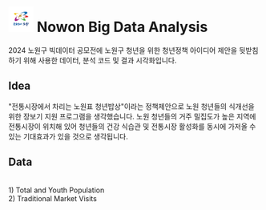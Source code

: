 # 
<h1>
  <img src="https://github.com/yunseocho/bigdata_youth_contest/blob/main/seoul_data/nowon_mark.png" alt="nowon" width="50" />
  Nowon Big Data Analysis
</h1>
2024 노원구 빅데이터 공모전에 노원구 청년을 위한 청년정책 아이디어 제안을 뒷받침하기 위해 사용한 데이터, 분석 코드 및 결과 시각화입니다.   

## Idea
"전통시장에서 차리는 노원표 청년밥상"이라는 정책제안으로 노원 청년들의 식개선을 위한 장보기 지원 프로그램을 생각했습니다.
노원 청년들의 거주 밀집도가 높은 지역에 전통시장이 위치해 있어 청년들의 건강 식습관 및 전통시장 활성화를 동시에 가저올 
수 있는 기대효과가 있을 것으로 생각됩니다.


## Data 
<br/>
1) Total and Youth Population 
<br/>
2) Traditional Market Visits
